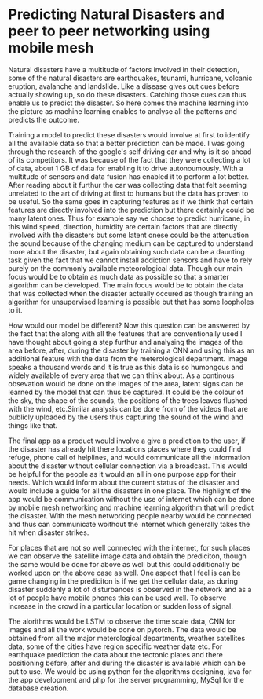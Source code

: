 # Predicting Natural Disasters and peer to peer networking using mobile mesh

Natural disasters have a multitude of factors involved in their detection, some of the natural disasters are earthquakes, tsunami, hurricane, volcanic eruption, avalanche and landslide. Like a disease gives out cues before actually showing up, so do these disasters. Catching those cues can thus enable us to predict the disaster. So here comes the machine learning into the picture as machine learning enables to analyse all the patterns and predicts the outcome. 

Training a model to predict these disasters would involve at first to identify all the available data so that a better prediction can be made. I was going through the research of the google's self driving car and why is it so ahead of its competitors. It was because of the fact that they were collecting a lot of data, about 1 GB of data for enabling it to drive autonoumously. With a multitude of sensors and data fusion has enabled it to perform a lot better. After reading about it furthur the car was collecting data that felt seeming unrelated to the art of driving at first to humans but the data has proven to be useful. So the same goes in capturing features as if we think that certain features are directly involved into the prediction but there certainly could be many latent ones. Thus for example say we choose to predict hurricane, in this wind speed, direction, humidity are certain factors that are directly involved with the disasters but some latent onese could be the attenuation the sound because of the changing medium can be captured to understand more about the disaster, but again obtaining such data can be a daunting task given the fact that we cannot install addiction sensors and have to rely purely on the commonly available meteorological data. Though our main focus would be to obtain as much data as possible so that a smarter algorithm can be developed. The main focus would be to obtain the data that was collected when the disaster actually occured as though training an algorithm for unsupervised learning is possible but that has some loopholes to it. 

How would our model be different? 
Now this question can be answered by the fact that the along with all the features that are conventionally used I have thought about going a step furthur and analysing the images of the area before, after, during the disaster by training a CNN and using this as an additional feature with the data from the meterological department. Image speaks a thousand words and it is true as this data is so humongous and widely available of every area that we can think about. As a continous obsevation would be done on the images of the area, latent signs can be learned by the model that can thus be captured. It could be the colour of the sky, the shape of the sounds, the positions of the trees leaves flushed with the wind, etc.Similar analysis can be done from of the videos that are publicly uploaded by the users thus capturing the sound of the wind and things like that.

The final app as a product would involve a give a prediction to the user, if the disaster has already hit there locations places where they could find refuge, phone call of helplines, and would communicate all the information about the disaster without cellular connection via a broadcast. This would be helpful for the people as it would an all in one purpose app for their needs. Which would inform about the current status of the disaster and would include a guide for all the disasters in one place. The highlight of the app would be communication without the use of internet which can be done by mobile mesh networking and machine learning algorithm that will predict the disaster. With the mesh networking people nearby would be connected and thus can communicate woithout the internet which generally takes the hit when disaster strikes.   

For places that are not so well connected with the internet, for such places we can observe the satellite image data and obtain the prediciton, though the same would be done for above as well but this could additionally be worked upon on the above case as well. One aspect that I feel is can be game changing in the prediciton is if we get the cellular data, as during disaster suddenly a lot of disturbances is observed in the network and as a lot of people have mobile phones this can be used well. To observe increase in the crowd in a particular location or sudden loss of signal. 

The alorithms would be LSTM to observe the time scale data, CNN for images and all the work would be done on pytorch. The data would be obtained from all the major meterological departments, weather satellites data, some of the cities have region specific weather data etc. 
For earthquake prediction the data about the tectonic plates and there positioning before, after and during the disaster is available which can be put to use. We would be using python for the algorithms designing, java for the app development and php for the server programming, MySql for the database creation. 

